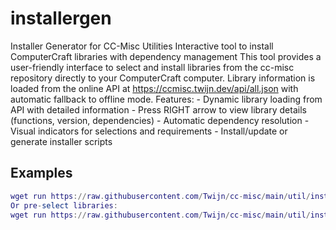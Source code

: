 # installergen

Installer Generator for CC-Misc Utilities Interactive tool to install ComputerCraft libraries with dependency management This tool provides a user-friendly interface to select and install libraries from the cc-misc repository directly to your ComputerCraft computer. Library information is loaded from the online API at https://ccmisc.twijn.dev/api/all.json with automatic fallback to offline mode. Features: - Dynamic library loading from API with detailed information - Press RIGHT arrow to view library details (functions, version, dependencies) - Automatic dependency resolution - Visual indicators for selections and requirements - Install/update or generate installer scripts

## Examples

```lua
wget run https://raw.githubusercontent.com/Twijn/cc-misc/main/util/installergen.lua
Or pre-select libraries:
wget run https://raw.githubusercontent.com/Twijn/cc-misc/main/util/installergen.lua cmd s
```

